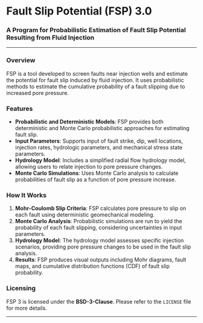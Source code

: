 # Fault Slip Potential (FSP) 3.0

### A Program for Probabilistic Estimation of Fault Slip Potential Resulting from Fluid Injection

---

### Overview

FSP is a tool developed to screen faults near injection wells and estimate the potential for fault slip induced by fluid injection. It uses probabilistic methods to estimate the cumulative probability of a fault slipping due to increased pore pressure.

### Features

- **Probabilistic and Deterministic Models**: FSP provides both deterministic and Monte Carlo probabilistic approaches for estimating fault slip.
- **Input Parameters**: Supports input of fault strike, dip, well locations, injection rates, hydrologic parameters, and mechanical stress state parameters.
- **Hydrology Model**: Includes a simplified radial flow hydrology model, allowing users to relate injection to pore pressure changes.
- **Monte Carlo Simulations**: Uses Monte Carlo analysis to calculate probabilities of fault slip as a function of pore pressure increase.

### How It Works

1. **Mohr-Coulomb Slip Criteria**: FSP calculates pore pressure to slip on each fault using deterministic geomechanical modeling.
2. **Monte Carlo Analysis**: Probabilistic simulations are run to yield the probability of each fault slipping, considering uncertainties in input parameters.
3. **Hydrology Model**: The hydrology model assesses specific injection scenarios, providing pore pressure changes to be used in the fault slip analysis.
4. **Results**: FSP produces visual outputs including Mohr diagrams, fault maps, and cumulative distribution functions (CDF) of fault slip probability.


### Licensing

FSP 3 is licensed under the **BSD-3-Clause**. Please refer to the `LICENSE` file for more details.


---



